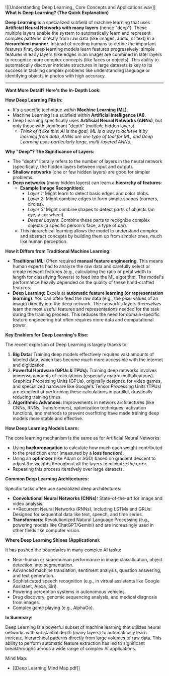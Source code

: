 ![[Understanding Deep Learning_ Core Concepts and Applications.wav]]
**What is Deep Learning? (The Quick Explanation)**

**Deep Learning** is a specialized subfield of machine learning that uses **Artificial Neural Networks with many layers** (hence "deep"). These multiple layers enable the system to automatically learn and represent complex patterns directly from raw data (like images, audio, or text) in a **hierarchical manner**. Instead of needing humans to define the important features first, deep learning models learn features progressively: simple features in early layers (like edges in an image) are combined in later layers to recognize more complex concepts (like faces or objects). This ability to automatically discover intricate structures in large datasets is key to its success in tackling complex problems like understanding language or identifying objects in photos with high accuracy.

---

**Want More Detail? Here's the In-Depth Look:**

**How Deep Learning Fits In:**

- It's a specific technique _within_ **Machine Learning (ML)**.
- Machine Learning is a subfield _within_ **Artificial Intelligence (AI)**.
- Deep Learning specifically uses **Artificial Neural Networks (ANNs)**, but only those with significant "depth" (multiple hidden layers).
    - _Think of it like this: AI is the goal, ML is a way to achieve it by learning from data, ANNs are one type of tool for ML, and Deep Learning uses particularly large, multi-layered ANNs._

**Why "Deep"? The Significance of Layers:**

- The "depth" literally refers to the number of layers in the neural network (specifically, the hidden layers between input and output).
- **Shallow networks** (one or few hidden layers) are good for simpler problems.
- **Deep networks** (many hidden layers) can learn a **hierarchy of features**:
    - **Example (Image Recognition):**
        - _Layer 1:_ Might learn to detect basic edges and color blobs.
        - _Layer 2:_ Might combine edges to form simple shapes (corners, circles).
        - _Layer 3:_ Might combine shapes to detect parts of objects (an eye, a car wheel).
        - _Deeper Layers:_ Combine these parts to recognize complex objects (a specific person's face, a type of car).
    - This hierarchical learning allows the model to understand complex and abstract concepts by building them up from simpler ones, much like human perception.

**How it Differs from Traditional Machine Learning:**

- **Traditional ML:** Often required **manual feature engineering**. This means human experts had to analyze the raw data and carefully select or create relevant features (e.g., calculating the ratio of petal width to length for classifying flowers) to feed into the ML algorithm. The model's performance heavily depended on the quality of these hand-crafted features.
- **Deep Learning:** Excels at **automatic feature learning (or representation learning)**. You can often feed the raw data (e.g., the pixel values of an image) directly into the deep network. The network's layers _themselves_ learn the most useful features and representations needed for the task during the training process. This reduces the need for domain-specific feature engineering but often requires more data and computational power.

**Key Enablers for Deep Learning's Rise:**

The recent explosion of Deep Learning is largely thanks to:

1. **Big Data:** Training deep models effectively requires vast amounts of labeled data, which has become much more accessible with the internet and digitization.
2. **Powerful Hardware (GPUs & TPUs):** Training deep networks involves immense amounts of calculations (especially matrix multiplications). Graphics Processing Units (GPUs), originally designed for video games, and specialized hardware like Google's Tensor Processing Units (TPUs) are excellent at performing these calculations in parallel, drastically reducing training times.
3. **Algorithmic Advances:** Improvements in network architectures (like CNNs, RNNs, Transformers), optimization techniques, activation functions, and methods to prevent overfitting have made training deep models more stable and effective.

**How Deep Learning Models Learn:**

The core learning mechanism is the same as for Artificial Neural Networks:

- Using **backpropagation** to calculate how much each weight contributed to the prediction error (measured by a **loss function**).
- Using an **optimizer** (like Adam or SGD) based on gradient descent to adjust the weights throughout all the layers to minimize the error.
- Repeating this process iteratively over large datasets.

**Common Deep Learning Architectures:**

Specific tasks often use specialized deep architectures:

- **Convolutional Neural Networks (CNNs):** State-of-the-art for image and video analysis.
- **Recurrent Neural Networks (RNNs), including LSTMs and GRUs: Designed for sequential data like text, speech, and time series.
- **Transformers:** Revolutionized Natural Language Processing (e.g., powering models like ChatGPT/Gemini) and are increasingly used in other fields like computer vision.

**Where Deep Learning Shines (Applications):**

It has pushed the boundaries in many complex AI tasks:

- Near-human or superhuman performance in image classification, object detection, and segmentation.
- Advanced machine translation, sentiment analysis, question answering, and text generation.
- Sophisticated speech recognition (e.g., in virtual assistants like Google Assistant, Alexa, Siri).
- Powering perception systems in autonomous vehicles.
- Drug discovery, genomic sequencing analysis, and medical diagnosis from images.
- Complex game playing (e.g., AlphaGo).

**In Summary:**

Deep Learning is a powerful subset of machine learning that utilizes neural networks with substantial depth (many layers) to automatically learn intricate, hierarchical patterns directly from large volumes of raw data. This ability to perform automatic feature extraction has led to significant breakthroughs across a wide range of complex AI applications.

Mind Map:
- [[Deep Learning Mind Map.pdf]]



